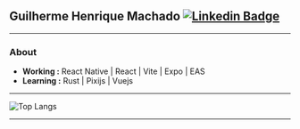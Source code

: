## Guilherme Henrique Machado [![Linkedin Badge](https://img.shields.io/badge/-Guilherme_Henrique-blue?style=flat-square&logo=Linkedin&logoColor=white&link=https://www.linkedin.com/in/wwwjsw/)](https://www.linkedin.com/in/wwwjsw/) 

---------------------------------------------------------------------------------------------------------------------------------------------------------------------------------
### About
-  **Working :** React Native | React | Vite | Expo | EAS
-  **Learning :** Rust | Pixijs | Vuejs

---------------------------------------------------------------------------------------------------------------------------------------------------------------------------------
![Top Langs](https://github-readme-stats.vercel.app/api/top-langs/?username=wwwjsw)

---------------------------------------------------------------------------------------------------------------------------------------------------------------------------------

